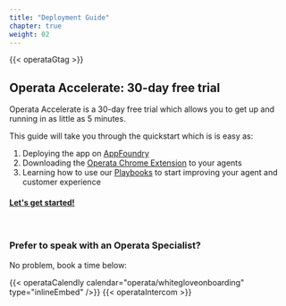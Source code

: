 ```yaml
---
title: "Deployment Guide"
chapter: true
weight: 02
---
```

{{< operataGtag >}}
## Operata Accelerate: 30-day free trial

Operata Accelerate is a 30-day free trial which allows you to get up and running in as little as 5 minutes. 

This guide will take you through the quickstart which is is easy as:

1. Deploying the app on [AppFoundry](https://appfoundry.genesys.com/filter/genesyscloud/listing/cf45f658-f4a8-4e78-aef7-5e0f97482a51)
2. Downloading the [Operata Chrome Extension](https://chrome.google.com/webstore/detail/operata-collector-for-chr/efhlocglafmcfhkpojjbckpbonbfbgdb) to your agents
3. Learning how to use our [Playbooks](/030-use-operata-playbooks.html) to start improving your agent and customer experience

#### [Let's get started!](/020-deploy-operata/20_quickstart.html) 

<br />

### Prefer to speak with an Operata Specialist? 

No problem, book a time below:

{{< operataCalendly calendar="operata/whitegloveonboarding" type="inlineEmbed" />}}
{{< operataIntercom >}}